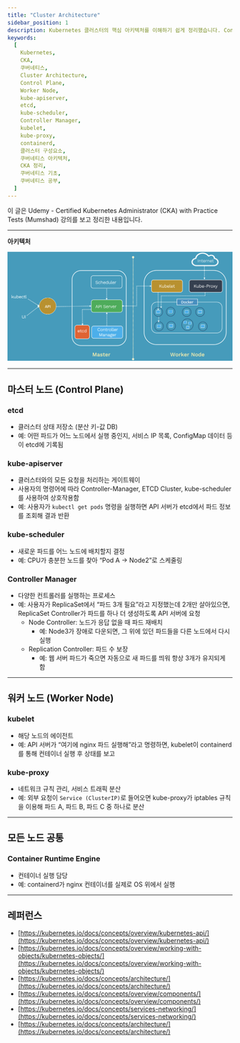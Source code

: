 ```yaml
---
title: "Cluster Architecture"
sidebar_position: 1
description: Kubernetes 클러스터의 핵심 아키텍처를 이해하기 쉽게 정리했습니다. Control Plane(마스터 노드)와 Worker Node 구성요소인 etcd, kube-apiserver, kube-scheduler, Controller Manager, kubelet, kube-proxy의 역할을 자세히 설명합니다.
keywords:
  [
    Kubernetes,
    CKA,
    쿠버네티스,
    Cluster Architecture,
    Control Plane,
    Worker Node,
    kube-apiserver,
    etcd,
    kube-scheduler,
    Controller Manager,
    kubelet,
    kube-proxy,
    containerd,
    클러스터 구성요소,
    쿠버네티스 아키텍처,
    CKA 정리,
    쿠버네티스 기초,
    쿠버네티스 공부,
  ]
---
```


이 글은 Udemy - Certified Kubernetes Administrator (CKA) with Practice Tests (Mumshad) 강의를 보고 정리한 내용입니다.

---

**아키텍처**

![cluster-arch1](./assets/cluster-arch1.png)

---

## 마스터 노드 (Control Plane)

### etcd

- 클러스터 상태 저장소 (분산 키-값 DB)
- 예: 어떤 파드가 어느 노드에서 실행 중인지, 서비스 IP 목록, ConfigMap 데이터 등이 etcd에 기록됨

### kube-apiserver

- 클러스터와의 모든 요청을 처리하는 게이트웨이
- 사용자의 명령어에 따라 Controller-Manager, ETCD Cluster, kube-scheduler 를 사용하여 상호작용함
- 예: 사용자가 `kubectl get pods` 명령을 실행하면 API 서버가 etcd에서 파드 정보를 조회해 결과 반환

### kube-scheduler

- 새로운 파드를 어느 노드에 배치할지 결정
- 예: CPU가 충분한 노드를 찾아 “Pod A → Node2”로 스케줄링

### Controller Manager

- 다양한 컨트롤러를 실행하는 프로세스
- 예: 사용자가 ReplicaSet에서 “파드 3개 필요”라고 지정했는데 2개만 살아있으면, ReplicaSet Controller가 파드를 하나 더 생성하도록 API 서버에 요청
  - Node Controller: 노드가 응답 없을 때 파드 재배치
    - 예: Node3가 장애로 다운되면, 그 위에 있던 파드들을 다른 노드에서 다시 실행
  - Replication Controller: 파드 수 보장
    - 예: 웹 서버 파드가 죽으면 자동으로 새 파드를 띄워 항상 3개가 유지되게 함

---

## 워커 노드 (Worker Node)

### kubelet

- 해당 노드의 에이전트
- 예: API 서버가 “여기에 nginx 파드 실행해”라고 명령하면, kubelet이 containerd를 통해 컨테이너 실행 후 상태를 보고

### kube-proxy

- 네트워크 규칙 관리, 서비스 트래픽 분산
- 예: 외부 요청이 `Service (ClusterIP)`로 들어오면 kube-proxy가 iptables 규칙을 이용해 파드 A, 파드 B, 파드 C 중 하나로 분산

---

## 모든 노드 공통

### Container Runtime Engine

- 컨테이너 실행 담당
- 예: containerd가 nginx 컨테이너를 실제로 OS 위에서 실행

---

## 레퍼런스

- [https://kubernetes.io/docs/concepts/overview/kubernetes-api/](https://kubernetes.io/docs/concepts/overview/kubernetes-api/)
- [https://kubernetes.io/docs/concepts/overview/working-with-objects/kubernetes-objects/](https://kubernetes.io/docs/concepts/overview/working-with-objects/kubernetes-objects/)
- [https://kubernetes.io/docs/concepts/architecture/](https://kubernetes.io/docs/concepts/architecture/)
- [https://kubernetes.io/docs/concepts/overview/components/](https://kubernetes.io/docs/concepts/overview/components/)
- [https://kubernetes.io/docs/concepts/services-networking/](https://kubernetes.io/docs/concepts/services-networking/)
- [https://kubernetes.io/docs/concepts/architecture/](https://kubernetes.io/docs/concepts/architecture/)
